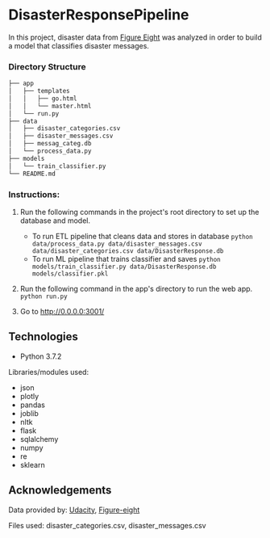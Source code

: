 # DisasterResponsePipeline

In this project, disaster data from [Figure Eight](https://www.figure-eight.com) was analyzed in order to build a model that classifies disaster messages.

### Directory Structure

```bash
├── app
│   ├── templates
│   │   ├── go.html
│   │   └── master.html
│   └── run.py
├── data
│   ├── disaster_categories.csv
│   ├── disaster_messages.csv
│   ├── messag_categ.db
│   └── process_data.py
├── models
│   └── train_classifier.py
└── README.md
```


### Instructions:
1. Run the following commands in the project's root directory to set up the database and model.

    - To run ETL pipeline that cleans data and stores in database
        `python data/process_data.py data/disaster_messages.csv data/disaster_categories.csv data/DisasterResponse.db`
    - To run ML pipeline that trains classifier and saves
        `python models/train_classifier.py data/DisasterResponse.db models/classifier.pkl`

2. Run the following command in the app's directory to run the web app.
    `python run.py`

3. Go to http://0.0.0.0:3001/

## Technologies
* Python 3.7.2

Libraries/modules used: 
* json
* plotly
* pandas
* joblib
* nltk
* flask
* sqlalchemy
* numpy
* re
* sklearn


## Acknowledgements
Data provided by: [Udacity](https://www.udacity.com), [Figure-eight](https://www.figure-eight.com)

Files used: disaster_categories.csv, disaster_messages.csv
